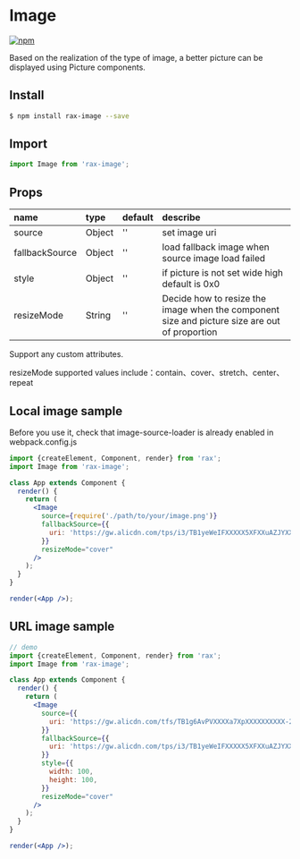 # Image

[![npm](https://img.shields.io/npm/v/rax-image.svg)](https://www.npmjs.com/package/rax-image)

Based on the realization of the type of image, a better picture can be displayed using Picture components.


## Install

```bash
$ npm install rax-image --save
```

## Import

```jsx
import Image from 'rax-image';
```

## Props

| name  | type   | default | describe |
| :------------- | :----- | :------ | :--------------------------- |
| source         | Object | ''      | set image uri                    |
| fallbackSource | Object | ''      | load fallback image when source image load failed      |
| style          | Object | ''      | if picture is not set wide high default is 0x0            |
| resizeMode     | String | ''      | Decide how to resize the image when the component size and picture size are out of proportion |

Support any custom attributes.  

resizeMode supported values include：contain、cover、stretch、center、repeat

## Local image sample

Before you use it, check that image-source-loader is already enabled in webpack.config.js

```jsx 
import {createElement, Component, render} from 'rax';
import Image from 'rax-image';

class App extends Component {
  render() {
    return (
      <Image
        source={require('./path/to/your/image.png')}
        fallbackSource={{
          uri: 'https://gw.alicdn.com/tps/i3/TB1yeWeIFXXXXX5XFXXuAZJYXXX-210-210.png_70x70.jpg'
        }}
        resizeMode="cover"
      />
    );
  }
}

render(<App />);
```

## URL image sample

```jsx
// demo
import {createElement, Component, render} from 'rax';
import Image from 'rax-image';

class App extends Component {
  render() {
    return (
      <Image
        source={{
          uri: 'https://gw.alicdn.com/tfs/TB1g6AvPVXXXXa7XpXXXXXXXXXX-215-215.png'
        }}
        fallbackSource={{
          uri: 'https://gw.alicdn.com/tps/i3/TB1yeWeIFXXXXX5XFXXuAZJYXXX-210-210.png_70x70.jpg'
        }}
        style={{
          width: 100,
          height: 100,
        }}
        resizeMode="cover"
      />
    );
  }
}

render(<App />);
```
